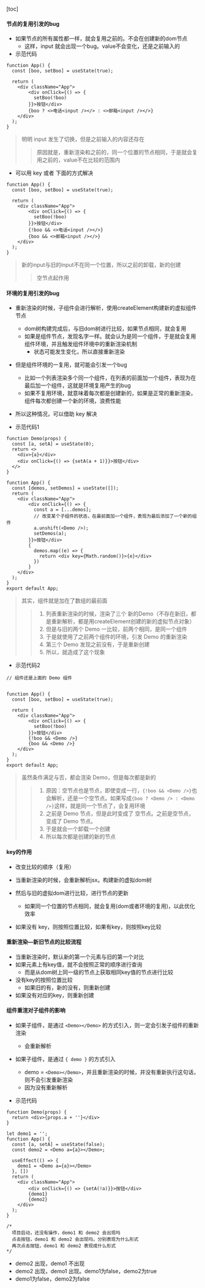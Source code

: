 <script src='/笔记/see/index.js'></script>
[toc]

#### 节点的复用引发的bug
- 如果节点的所有属性都一样，就会复用之前的。不会在创建新的dom节点
  - 这样，input 就会出现一个bug。value不会变化，还是之前输入的
- 示范代码
```tsx
function App() {
  const [boo, setBoo] = useState(true);
  
  return (
    <div className="App">
        <div onClick={() => {
          setBoo(!boo)
        }}>按钮</div>
        {boo ? <>电话<input /></> : <>邮箱<input /></>}
    </div>
  );
}
```
> 明明 input 发生了切换，但是之前输入的内容还存在
>> 原因就是，重新渲染和之前的，同一个位置的节点相同，于是就会复用之前的，value不在比较的范围内
- 可以用 key 或者 下面的方式解决
```tsx
function App() {
  const [boo, setBoo] = useState(true);
  
  return (
    <div className="App">
        <div onClick={() => {
          setBoo(!boo)
        }}>按钮</div>
        {!boo && <>电话<input /></>}
        {boo && <>邮箱<input /></>}
    </div>
  );
}
```
> 新的input与旧的input不在同一个位置，所以之前的卸载，新的创建
>> 空节点起作用


#### 环境的复用引发的bug
- 重新渲染的时候，子组件会进行解析，使用createElement构建新的虚拟组件节点
  - dom树构建完成后，与旧dom树进行比较，如果节点相同，就会复用
  - 如果是组件节点，发现名字一样。就会认为是同一个组件，于是就会复用组件环境，并且触发组件环境中的重新渲染机制
    - 状态可能发生变化，所以直接重新渲染
- 但是组件环境的一复用，就可能会引发一个bug
  - 比如一个列表渲染多个同一个组件，在列表的前面加一个组件，表现为在最后加一个组件，这就是环境复用产生的bug
  - 如果不复用环境，就意味着每次都是创建新的，如果是正常的重新渲染，组件每次都创建一个新的环境，浪费性能
- 所以这种情况，可以借助 key 解决

- 示范代码1
```tsx
function Demo(props) {
  const [a, setA] = useState(0);
  return <>
    <div>{a}</div>
    <div onClick={() => {setA(a + 1)}}>按钮</div>
  </>
}

function App() {
  const [demos, setDemos] = useState([]);
  return (
    <div className="App">
        <div onClick={() => {
          const a = [...demos];
          // 改变某个子组件的状态，在最前面加一个组件，表现为最后添加了一个新的组件
          a.unshift(<Demo />);
          setDemos(a);
        }}>按钮</div>
        {
          demos.map((e) => {
            return <div key={Math.random()}>{e}</div>
          })
        }
    </div>
  );
}
export default App;
```
> 其实，组件就是加在了数组的最前面
  >> 1. 列表重新渲染的时候，渲染了三个 新的Demo（不存在新旧，都是重新解析，都是用createElement创建的新的虚拟节点对象）
  >> 2. 但是与旧的两个 Demo 一比较，前两个相同，是同一个组件
  >> 3. 于是就使用了之前两个组件的环境，引发 Demo 的重新渲染
  >> 4. 第三个 Demo 发现之前没有，于是重新创建
  >> 5. 所以，就造成了这个现象


- 示范代码2
```tsx
// 组件还是上面的 Demo 组件


function App() {
  const [boo, setBoo] = useState(true);
  
  return (
    <div className="App">
        <div onClick={() => {
          setBoo(!boo)
        }}>按钮</div>
        {!boo && <Demo />}
        {boo && <Demo />}
    </div>
  );
}
export default App;
```
> 虽然条件满足与否，都会渲染 Demo，但是每次都是新的
  >> 1. 原因：空节点也是节点，即使变成一行，`{!boo && <Demo />}`也会解析，还是一个空节点。如果写成`{boo ? <Demo /> : <Demo />}`这样，就是同一个节点了，会复用环境
  >> 2. 之前是 Demo 节点，但是此时变成了 空节点。之前是空节点，变成了 Demo 节点。
  >> 3. 于是就会一个卸载一个创建
  >> 4. 所以每次都是创建的新的节点


#### key的作用
- 改变比较的顺序（复用）
- 当重新渲染的时候，会重新解析jsx。构建新的虚拟dom树
- 然后与旧的虚拟dom进行比较，进行节点的更新
  - 如果同一个位置的节点相同，就会复用(dom或者环境的复用)，以此优化效率

- 如果没有 key，则按照位置比较，如果有key，则按照key比较
  

#### 重新渲染—新旧节点的比较流程    
- 当重新渲染时，默认新的第一个元素与旧的第一个对比
- 如果元素上有key值，就不会按照正常的顺序进行查询
  - 而是从dom树上同一级的节点上获取相同key值的节点进行比较
- 没有key的按照位置比较
  - 如果旧的有，新的没有，则重新创建
- 如果没有对应的key，则重新创建
    


#### 组件重渲对子组件的影响
- 如果子组件，是通过 `<Demo></Demo>` 的方式引入，则一定会引发子组件的重新渲染
  - 会重新解析

- 如果子组件，是通过 `{ demo }` 的方式引入
  - demo = `<Demo></Demo>`，并且重新渲染的时候，并没有重新执行这句话，则不会引发重新渲染
  - 因为没有重新解析

- 示范代码
```tsx
function Demo(props) {
  return <div>{props.a + ''}</div>
}

let demo1 = '';
function App() {
  const [a, setA] = useState(false);
  const demo2 = <Demo a={a}></Demo>;
  
  useEffect(() => {
    demo1 = <Demo a={a}></Demo>
  }, [])
  return (
    <div className="App">
        <div onClick={() => {setA(!a)}}>按钮</div>
        {demo1}
        {demo2}
    </div>
  );
}

/*
  项目启动，还没有操作，demo1 和 demo2 会出现吗
  点击按钮，demo1 和 demo2 会出现吗，分别表现为什么形式
  再次点击按钮，demo1 和 demo2 表现成什么形式
*/
```
- demo2 出现，demo1 不出现
- demo2 出现，demo1 出现。demo1为false，demo2为true
- demo1为false，demo2为false